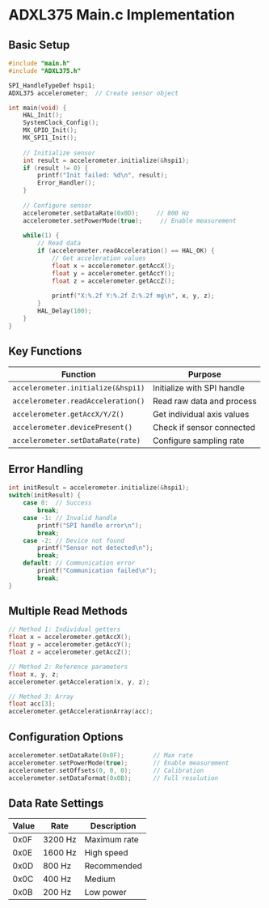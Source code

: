 # ADXL375 Main.c Implementation

## Basic Setup

```c
#include "main.h"
#include "ADXL375.h"

SPI_HandleTypeDef hspi1;
ADXL375 accelerometer;  // Create sensor object

int main(void) {
    HAL_Init();
    SystemClock_Config();
    MX_GPIO_Init();
    MX_SPI1_Init();
    
    // Initialize sensor
    int result = accelerometer.initialize(&hspi1);
    if (result != 0) {
        printf("Init failed: %d\n", result);
        Error_Handler();
    }
    
    // Configure sensor
    accelerometer.setDataRate(0x0D);     // 800 Hz
    accelerometer.setPowerMode(true);     // Enable measurement
    
    while(1) {
        // Read data
        if (accelerometer.readAcceleration() == HAL_OK) {
            // Get acceleration values
            float x = accelerometer.getAccX();
            float y = accelerometer.getAccY();
            float z = accelerometer.getAccZ();
            
            printf("X:%.2f Y:%.2f Z:%.2f mg\n", x, y, z);
        }
        HAL_Delay(100);
    }
}
```

## Key Functions

| Function | Purpose |
|----------|---------|
| `accelerometer.initialize(&hspi1)` | Initialize with SPI handle |
| `accelerometer.readAcceleration()` | Read raw data and process |
| `accelerometer.getAccX/Y/Z()` | Get individual axis values |
| `accelerometer.devicePresent()` | Check if sensor connected |
| `accelerometer.setDataRate(rate)` | Configure sampling rate |

## Error Handling

```c
int initResult = accelerometer.initialize(&hspi1);
switch(initResult) {
    case 0:  // Success
        break;
    case -1: // Invalid handle
        printf("SPI handle error\n");
        break;
    case -2: // Device not found
        printf("Sensor not detected\n");
        break;
    default: // Communication error
        printf("Communication failed\n");
        break;
}
```

## Multiple Read Methods

```c
// Method 1: Individual getters
float x = accelerometer.getAccX();
float y = accelerometer.getAccY();
float z = accelerometer.getAccZ();

// Method 2: Reference parameters
float x, y, z;
accelerometer.getAcceleration(x, y, z);

// Method 3: Array
float acc[3];
accelerometer.getAccelerationArray(acc);
```

## Configuration Options

```c
accelerometer.setDataRate(0x0F);        // Max rate
accelerometer.setPowerMode(true);       // Enable measurement
accelerometer.setOffsets(0, 0, 0);      // Calibration
accelerometer.setDataFormat(0x0B);      // Full resolution
```

## Data Rate Settings

| Value | Rate | Description |
|-------|------|-------------|
| 0x0F | 3200 Hz | Maximum rate |
| 0x0E | 1600 Hz | High speed |
| 0x0D | 800 Hz | Recommended |
| 0x0C | 400 Hz | Medium |
| 0x0B | 200 Hz | Low power |
